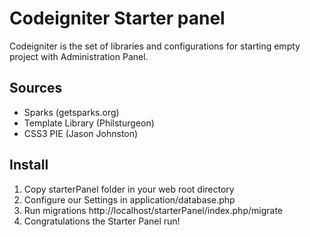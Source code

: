 # Codeigniter Starter panel

Codeigniter is the set of libraries and configurations for starting empty project with Administration Panel.

## Sources
* Sparks (getsparks.org)
* Template Library (Philsturgeon)
* CSS3 PIE (Jason Johnston)

## Install
1. Copy starterPanel folder in your web root directory
2. Configure our Settings in application/database.php
3. Run migrations http://localhost/starterPanel/index.php/migrate
4. Congratulations the Starter Panel run!